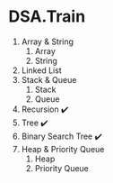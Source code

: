 # DSA.Train

1. Array & String
   1. Array
   2. String
2. Linked List
3. Stack & Queue
   1. Stack
   2. Queue
4. Recursion ✔️
5. Tree ✔️
6. Binary Search Tree ✔️
7. Heap & Priority Queue
   1. Heap
   2. Priority Queue